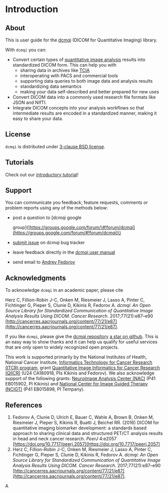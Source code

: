 # Introduction

## About

This is user guide for the [dcmqi](https://github.com/qiicr/dcmqi) \(DICOM for Quantitative Imaging\) library.

With `dcmqi` you can:

* Convert certain types of [quantitative image analysis](http://journals.sagepub.com/doi/pdf/10.1177/0962280214537333) results into standardized DICOM form. This can help you with
  * sharing data in archives like [TCIA](http://www.cancerimagingarchive.net/)
  * interoperating with PACS and commercial tools
  * supporting data queries to both image data and analysis results
  * standardizing data semantics
  * making your data self-described and better prepared for new uses
* Convert DICOM data into a commonly used research file formats like JSON and NIfTI.
* Integrate DICOM concepts into your analysis workflows so that intermediate results are encoded in a standardized manner, making it easy to share your data.

## License

`dcmqi` is distributed under [3-clause BSD license](https://github.com/QIICR/dcmqi/blob/master/LICENSE.txt).

## Tutorials

Check out our [introductory tutorial](http://qiicr.org/dcmqi-guide/tutorials/intro.html)!

## Support

You can communicate you feedback, feature requests, comments or problem reports using any of the methods below:

* post a question to \[dcmqi google

  group\]\([https://groups.google.com/forum/\#!forum/dcmqi](https://groups.google.com/forum/#!forum/dcmqi)\)

* [submit issue](https://github.com/QIICR/dcmqi/issues/new) on dcmqi bug tracker
* leave feedback directly in the [dcmqi user manual](https://qiicr.gitbooks.io/dcmqi-guide)
* send email to [Andrey Fedorov](http://fedorov.github.io)

## Acknowledgments

To acknowledge `dcmqi` in an academic paper, please cite

Herz C, Fillion-Robin J-C, Onken M, Riesmeier J, Lasso A, Pinter C, Fichtinger G, Pieper S, Clunie D, Kikinis R, Fedorov A. _dcmqi: An Open Source Library for Standardized Communication of Quantitative Image Analysis Results Using DICOM_. _Cancer Research_. 2017;77\(21\):e87–e90 [http://cancerres.aacrjournals.org/content/77/21/e87](http://cancerres.aacrjournals.org/content/77/21/e87).

If you like `dcmqi`, please give the [dcmqi repository](https://github.com/qiicr/dcmqi) [a star on github](https://help.github.com/articles/about-stars/). This is an easy way to show thanks and it can help us qualify for useful services that are only open to widely recognized open projects.

This work is supported primarily by the National Institutes of Health, National Cancer Institute, [Informatics Technology for Cancer Research \(ITCR\) program](https://itcr.nci.nih.gov/), grant [Quantitative Image Informatics for Cancer Research \(QIICR\)](http://qiicr.org) \(U24 CA180918, PIs Kikinis and Fedorov\). We also acknowledge support of the following grants: [Neuroimage Analysis Center \(NAC\)](http://nac.spl.harvard.edu/) \(P41 EB015902, PI Kikinis\) and [National Center for Image Guided Therapy \(NCIGT\)](http://ncigt.org) \(P41 EB015898, PI Tempany\).

## References

1. Fedorov A, Clunie D, Ulrich E, Bauer C, Wahle A, Brown B, Onken M, Riesmeier J, Pieper S, Kikinis R, Buatti J, Beichel RR. \(2016\) DICOM for quantitative imaging biomarker development: a standards based approach to sharing clinical data and structured PET/CT analysis results in head and neck cancer research. _PeerJ_ 4:e2057 [https://doi.org/10.7717/peerj.2057](https://doi.org/10.7717/peerj.2057)
2. Herz C, Fillion-Robin J-C, Onken M, Riesmeier J, Lasso A, Pinter C, Fichtinger G, Pieper S, Clunie D, Kikinis R, Fedorov A. _dcmqi: An Open Source Library for Standardized Communication of Quantitative Image Analysis Results Using DICOM_. _Cancer Research_. 2017;77\(21\):e87–e90 [http://cancerres.aacrjournals.org/content/77/21/e87](http://cancerres.aacrjournals.org/content/77/21/e87).

A
